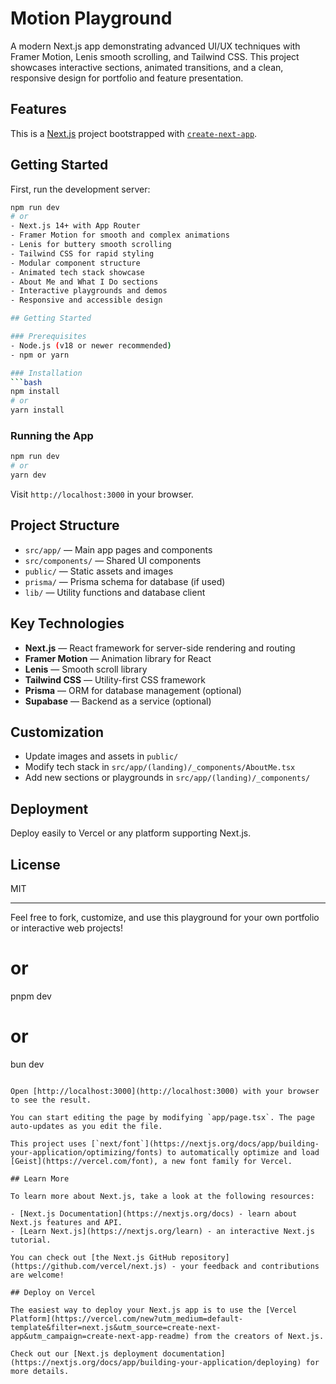 # Motion Playground

A modern Next.js app demonstrating advanced UI/UX techniques with Framer Motion, Lenis smooth scrolling, and Tailwind CSS. This project showcases interactive sections, animated transitions, and a clean, responsive design for portfolio and feature presentation.

## Features

This is a [Next.js](https://nextjs.org) project bootstrapped with [`create-next-app`](https://nextjs.org/docs/app/api-reference/cli/create-next-app).

## Getting Started

First, run the development server:

````bash
npm run dev
# or
- Next.js 14+ with App Router
- Framer Motion for smooth and complex animations
- Lenis for buttery smooth scrolling
- Tailwind CSS for rapid styling
- Modular component structure
- Animated tech stack showcase
- About Me and What I Do sections
- Interactive playgrounds and demos
- Responsive and accessible design

## Getting Started

### Prerequisites
- Node.js (v18 or newer recommended)
- npm or yarn

### Installation
```bash
npm install
# or
yarn install
````

### Running the App

```bash
npm run dev
# or
yarn dev
```

Visit `http://localhost:3000` in your browser.

## Project Structure

- `src/app/` — Main app pages and components
- `src/components/` — Shared UI components
- `public/` — Static assets and images
- `prisma/` — Prisma schema for database (if used)
- `lib/` — Utility functions and database client

## Key Technologies

- **Next.js** — React framework for server-side rendering and routing
- **Framer Motion** — Animation library for React
- **Lenis** — Smooth scroll library
- **Tailwind CSS** — Utility-first CSS framework
- **Prisma** — ORM for database management (optional)
- **Supabase** — Backend as a service (optional)

## Customization

- Update images and assets in `public/`
- Modify tech stack in `src/app/(landing)/_components/AboutMe.tsx`
- Add new sections or playgrounds in `src/app/(landing)/_components/`

## Deployment

Deploy easily to Vercel or any platform supporting Next.js.

## License

MIT

---

Feel free to fork, customize, and use this playground for your own portfolio or interactive web projects!

# or

pnpm dev

# or

bun dev

```

Open [http://localhost:3000](http://localhost:3000) with your browser to see the result.

You can start editing the page by modifying `app/page.tsx`. The page auto-updates as you edit the file.

This project uses [`next/font`](https://nextjs.org/docs/app/building-your-application/optimizing/fonts) to automatically optimize and load [Geist](https://vercel.com/font), a new font family for Vercel.

## Learn More

To learn more about Next.js, take a look at the following resources:

- [Next.js Documentation](https://nextjs.org/docs) - learn about Next.js features and API.
- [Learn Next.js](https://nextjs.org/learn) - an interactive Next.js tutorial.

You can check out [the Next.js GitHub repository](https://github.com/vercel/next.js) - your feedback and contributions are welcome!

## Deploy on Vercel

The easiest way to deploy your Next.js app is to use the [Vercel Platform](https://vercel.com/new?utm_medium=default-template&filter=next.js&utm_source=create-next-app&utm_campaign=create-next-app-readme) from the creators of Next.js.

Check out our [Next.js deployment documentation](https://nextjs.org/docs/app/building-your-application/deploying) for more details.
```
